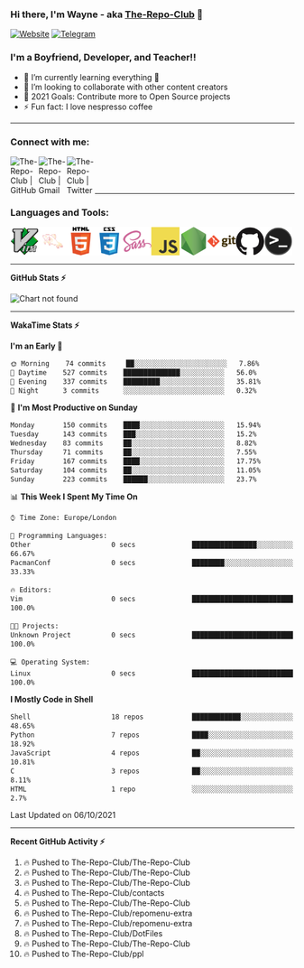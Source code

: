 ### Hi there, I'm Wayne - aka [The-Repo-Club][website] 👋

[![Website](https://img.shields.io/website?label=github.com/The-Repo-Club/&color=orange&style=flat-square&url=https://github.com/The-Repo-Club/)][website]
[![Telegram](https://img.shields.io/badge/Chat%20on-Telegram-orange.svg?color=orange&logo=telegram&style=flat-square)][telegram]

### I'm a Boyfriend, Developer, and Teacher!!

- 🌱 I’m currently learning everything 🤣
- 👯 I’m looking to collaborate with other content creators
- 🥅 2021 Goals: Contribute more to Open Source projects
- ⚡ Fun fact: I love nespresso coffee

---
### Connect with me:

[<img align="left" alt="The-Repo-Club | GitHub" width="50px" src="https://cdn.jsdelivr.net/npm/simple-icons@v3/icons/github.svg" />][website]
[<img align="left" alt="The-Repo-Club | Gmail" width="50px" src="https://cdn.jsdelivr.net/npm/simple-icons@v3/icons/gmail.svg" />][email]
[<img align="left" alt="The-Repo-Club | Twitter" width="50px" src="https://cdn.jsdelivr.net/npm/simple-icons@v3/icons/telegram.svg" />][telegram]

[website]: https://github.com/The-Repo-Club/
[email]: mailto:wayne6324@gmail.com
[telegram]: https://t.me/TheRepoClub

<br />
<br />
<br />

---
### Languages and Tools:

<img align="left" alt="Vim" width="50px" src="https://raw.githubusercontent.com/github/explore/80688e429a7d4ef2fca1e82350fe8e3517d3494d/topics/vim/vim.png" />
<img align="left" alt="Fish" width="50px" src="https://raw.githubusercontent.com/github/explore/80688e429a7d4ef2fca1e82350fe8e3517d3494d/topics/fish/fish.png" />
<img align="left" alt="HTML5" width="50px" src="https://raw.githubusercontent.com/github/explore/80688e429a7d4ef2fca1e82350fe8e3517d3494d/topics/html/html.png" />
<img align="left" alt="CSS3" width="50px" src="https://raw.githubusercontent.com/github/explore/80688e429a7d4ef2fca1e82350fe8e3517d3494d/topics/css/css.png" />
<img align="left" alt="Sass" width="50px" src="https://raw.githubusercontent.com/github/explore/80688e429a7d4ef2fca1e82350fe8e3517d3494d/topics/sass/sass.png" />
<img align="left" alt="JavaScript" width="50px" src="https://raw.githubusercontent.com/github/explore/80688e429a7d4ef2fca1e82350fe8e3517d3494d/topics/javascript/javascript.png" />
<img align="left" alt="Node.js" width="50px" src="https://raw.githubusercontent.com/github/explore/80688e429a7d4ef2fca1e82350fe8e3517d3494d/topics/nodejs/nodejs.png" />
<img align="left" alt="Git" width="50px" src="https://raw.githubusercontent.com/github/explore/80688e429a7d4ef2fca1e82350fe8e3517d3494d/topics/git/git.png" />
<img align="left" alt="GitHub" width="50px" src="https://raw.githubusercontent.com/github/explore/78df643247d429f6cc873026c0622819ad797942/topics/github/github.png" />
<img align="left" alt="Terminal" width="50px" src="https://raw.githubusercontent.com/github/explore/80688e429a7d4ef2fca1e82350fe8e3517d3494d/topics/terminal/terminal.png" />

<br />
<br />
<br />

---

**GitHub Stats ⚡**

![Chart not found](https://github-readme-stats.vercel.app/api?username=The-Repo-Club&theme=tokyonight&show_icons=true&count_private=true&hide_border=true&include_all_commits=true&custom_title=The-Repo-Club%27s+GitHub+Stats)


---

**WakaTime Stats ⚡**

<!--START_SECTION:waka-->
**I'm an Early 🐤** 

```text
🌞 Morning    74 commits     ██░░░░░░░░░░░░░░░░░░░░░░░   7.86% 
🌆 Daytime    527 commits    ██████████████░░░░░░░░░░░   56.0% 
🌃 Evening    337 commits    █████████░░░░░░░░░░░░░░░░   35.81% 
🌙 Night      3 commits      ░░░░░░░░░░░░░░░░░░░░░░░░░   0.32%

```
📅 **I'm Most Productive on Sunday** 

```text
Monday       150 commits    ████░░░░░░░░░░░░░░░░░░░░░   15.94% 
Tuesday      143 commits    ███░░░░░░░░░░░░░░░░░░░░░░   15.2% 
Wednesday    83 commits     ██░░░░░░░░░░░░░░░░░░░░░░░   8.82% 
Thursday     71 commits     ██░░░░░░░░░░░░░░░░░░░░░░░   7.55% 
Friday       167 commits    ████░░░░░░░░░░░░░░░░░░░░░   17.75% 
Saturday     104 commits    ██░░░░░░░░░░░░░░░░░░░░░░░   11.05% 
Sunday       223 commits    ██████░░░░░░░░░░░░░░░░░░░   23.7%

```


📊 **This Week I Spent My Time On** 

```text
⌚︎ Time Zone: Europe/London

💬 Programming Languages: 
Other                    0 secs              ████████████████░░░░░░░░░   66.67% 
PacmanConf               0 secs              ████████░░░░░░░░░░░░░░░░░   33.33%

🔥 Editors: 
Vim                      0 secs              █████████████████████████   100.0%

🐱‍💻 Projects: 
Unknown Project          0 secs              █████████████████████████   100.0%

💻 Operating System: 
Linux                    0 secs              █████████████████████████   100.0%

```

**I Mostly Code in Shell** 

```text
Shell                    18 repos            ████████████░░░░░░░░░░░░░   48.65% 
Python                   7 repos             ████░░░░░░░░░░░░░░░░░░░░░   18.92% 
JavaScript               4 repos             ██░░░░░░░░░░░░░░░░░░░░░░░   10.81% 
C                        3 repos             ██░░░░░░░░░░░░░░░░░░░░░░░   8.11% 
HTML                     1 repo              ░░░░░░░░░░░░░░░░░░░░░░░░░   2.7%

```



 Last Updated on 06/10/2021
<!--END_SECTION:waka-->

---

**Recent GitHub Activity :zap:**

<!--START_SECTION:activity-->
1. 🔥 Pushed to The-Repo-Club/The-Repo-Club
2. 🔥 Pushed to The-Repo-Club/The-Repo-Club
3. 🔥 Pushed to The-Repo-Club/The-Repo-Club
4. 🔥 Pushed to The-Repo-Club/contacts
5. 🔥 Pushed to The-Repo-Club/The-Repo-Club
6. 🔥 Pushed to The-Repo-Club/repomenu-extra
7. 🔥 Pushed to The-Repo-Club/repomenu-extra
8. 🔥 Pushed to The-Repo-Club/DotFiles
9. 🔥 Pushed to The-Repo-Club/The-Repo-Club
10. 🔥 Pushed to The-Repo-Club/ppl
<!--END_SECTION:activity-->